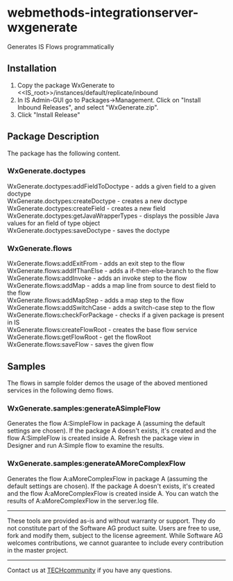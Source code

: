 # webmethods-integrationserver-wxgenerate
Generates IS Flows programmatically

## Installation
1) Copy the package WxGenerate to <<IS_root>>/instances/default/replicate/inbound
2) In IS Admin-GUI go to Packages->Management. Click on "Install Inbound Releases", and select "WxGenerate.zip".
3) Click "Install Release"

## Package Description
The package has the following content.

### WxGenerate.doctypes
WxGenerate.doctypes:addFieldToDoctype		- adds a given field to a given doctype<br />
WxGenerate.doctypes:createDoctype			- creates a new doctype<br />
WxGenerate.doctypes:createField				- creates a new field<br />
WxGenerate.doctypes:getJavaWrapperTypes		- displays the possible Java values for an field of type object<br />
WxGenerate.doctypes:saveDoctype				- saves the doctype<br />

### WxGenerate.flows
WxGenerate.flows:addExitFrom				- adds an exit step to the flow<br />
WxGenerate.flows:addIfThanElse				- adds a if-then-else-branch to the flow<br />
WxGenerate.flows:addInvoke					- adds an invoke step to the flow<br />
WxGenerate.flows:addMap						- adds a map line from source to dest field to the flow<br />
WxGenerate.flows:addMapStep					- adds a map step to the flow<br />
WxGenerate.flows:addSwitchCase				- adds a switch-case step to the flow<br />
WxGenerate.flows:checkForPackage			- checks if a given package is present in IS<br />
WxGenerate.flows:createFlowRoot				- creates the base flow service<br />
WxGenerate.flows:getFlowRoot				- get the flowRoot<br />
WxGenerate.flows:saveFlow					- saves the given flow<br />

## Samples
The flows in sample folder demos the usage of the aboved mentioned services in the following demo flows.

### WxGenerate.samples:generateASimpleFlow
Generates the flow A:SimpleFlow in package A (assuming the default settings are chosen).
If the package A doesn't exists, it's created and the flow A:SimpleFlow is created inside A.
Refresh the package view in Designer and run A:Simple flow to examine the results.

### WxGenerate.samples:generateAMoreComplexFlow
Generates the flow A:aMoreComplexFlow in package A (assuming the default settings are chosen).
If the package A doesn't exists, it's created and the flow A:aMoreComplexFlow is created inside A.
You can watch the results of A:aMoreComplexFlow in the server.log file.



______________________
These tools are provided as-is and without warranty or support. They do not constitute part of the Software AG product suite. Users are free to use, fork and modify them, subject to the license agreement. While Software AG welcomes contributions, we cannot guarantee to include every contribution in the master project.
_____________
Contact us at [TECHcommunity](mailto:technologycommunity@softwareag.com?subject=Github/SoftwareAG) if you have any questions.


